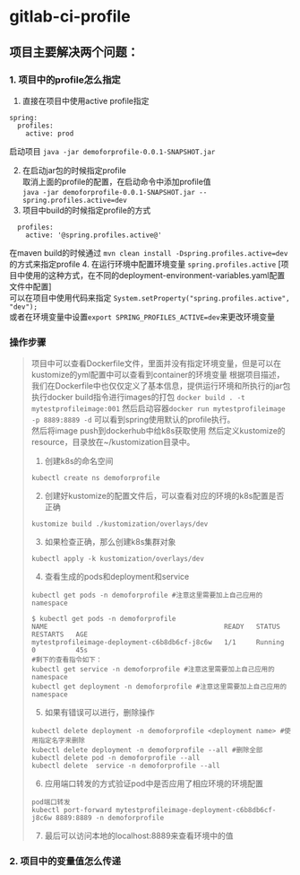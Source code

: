 # gitlab-ci-profile
## 项目主要解决两个问题：
### 1. 项目中的profile怎么指定
1. 直接在项目中使用active profile指定 <br>
```
spring:
  profiles:
    active: prod
```
启动项目
```java -jar demoforprofile-0.0.1-SNAPSHOT.jar```

2. 在启动jar包的时候指定profile<br>
取消上面的profile的配置，在启动命令中添加profile值<br>
```java -jar demoforprofile-0.0.1-SNAPSHOT.jar --spring.profiles.active=dev```
3. 项目中build的时候指定profile的方式
```
  profiles:
    active: '@spring.profiles.active@'
```
在maven build的时候通过 ```mvn clean install -Dspring.profiles.active=dev```的方式来指定profile
4. 在运行环境中配置环境变量 ```spring.profiles.active``` [项目中使用的这种方式，在不同的deployment-environment-variables.yaml配置文件中配置]
<br>
可以在项目中使用代码来指定
```System.setProperty("spring.profiles.active", "dev");```
<br>
或者在环境变量中设置```export SPRING_PROFILES_ACTIVE=dev```来更改环境变量

### 操作步骤
> 项目中可以查看Dockerfile文件，里面并没有指定环境变量，但是可以在kustomize的yml配置中可以查看到container的环境变量
> 根据项目描述，我们在Dockerfile中也仅仅定义了基本信息，提供运行环境和所执行的jar包
> 执行docker build指令进行images的打包
> ```docker build . -t mytestprofileimage:001``` 然后启动容器```docker run mytestprofileimage -p 8889:8889 -d```
> 可以看到spring使用默认的profile执行。<br>
> 然后将image push到dockerhub中给k8s获取使用
> 然后定义kustomize的resource，目录放在~/kustomization目录中。
> 1. 创建k8s的命名空间<br>
> ```
> kubectl create ns demoforprofile
> ```
> 2. 创建好kustomize的配置文件后，可以查看对应的环境的k8s配置是否正确<br>
> ```
> kustomize build ./kustomization/overlays/dev
> ```
> 3. 如果检查正确，那么创建k8s集群对象<br>
> ```
> kubectl apply -k kustomization/overlays/dev
> ```
> 4. 查看生成的pods和deployment和service
> ```
> kubectl get pods -n demoforprofile #注意这里需要加上自己应用的namespace
> 
> $ kubectl get pods -n demoforprofile
> NAME                                            READY   STATUS    RESTARTS   AGE
> mytestprofileimage-deployment-c6b8db6cf-j8c6w   1/1     Running   0          45s
> #剩下的查看指令如下：
> kubectl get service -n demoforprofile #注意这里需要加上自己应用的namespace
> kubectl get deployment -n demoforprofile #注意这里需要加上自己应用的namespace
>```
> 5. 如果有错误可以进行，删除操作
> ```
> kubectl delete deployment -n demoforprofile <deployment name> #使用指定名字来删除
> kubectl delete deployment -n demoforprofile --all #删除全部
> kubectl delete pod -n demoforprofile --all
> kubectl delete  service -n demoforprofile --all
>```
> 6. 应用端口转发的方式验证pod中是否应用了相应环境的环境配置
> ```
> pod端口转发
> kubectl port-forward mytestprofileimage-deployment-c6b8db6cf-j8c6w 8889:8889 -n demoforprofile
>```
> 7. 最后可以访问本地的localhost:8889来查看环境中的值


### 2. 项目中的变量值怎么传递
